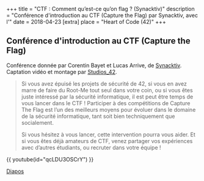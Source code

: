 +++
title = "CTF : Comment qu’est-ce qu’on flag ? (Synacktiv)"
description = "Conférence d'introduction au CTF (Capture the Flag) par Synacktiv, avec l'"
date = 2018-04-23
[extra]
place = "Heart of Code (42)"
+++

## Conférence d'introduction au CTF (Capture the Flag)

Conférence donnée par Corentin Bayet et Lucas Arrive, de
[Synacktiv](https://www.synacktiv.com/en/company.html).
Captation vidéo et montage par [Studios_42](https://studios.42.fr/).

> Si vous avez épuisé les projets de sécurité de 42, si vous en avez marre de
> faire du Root-Me tout seul dans votre coin, ou si vous êtes juste intéressé
> par la sécurité informatique, il est peut être temps de vous lancer dans le
> CTF ! Participer à des compétitions de Capture The Flag est l’un des
> meilleurs moyens pour évoluer dans le domaine de la sécurité informatique,
> tant soit bien techniquement que socialement.
> 
> Si vous hésitez à vous lancer, cette intervention pourra vous aider. 
> Et si vous êtes déjà amateurs de CTF, venez partager vos expériences avec
> d’autres étudiants, ou recruter dans votre équipe !

{{ youtube(id="qcLDU3OSCrY") }}

[Diapos](https://www.synacktiv.com/ressources/presentation_ctf_42.pdf)
